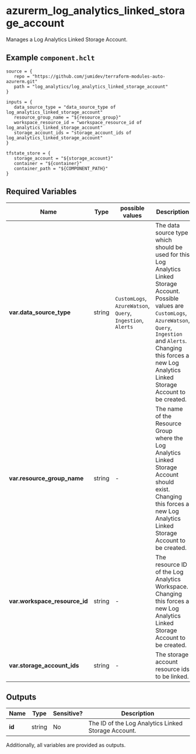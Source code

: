 # azurerm_log_analytics_linked_storage_account

Manages a Log Analytics Linked Storage Account.

## Example `component.hclt`

```hcl
source = {
   repo = "https://github.com/jumidev/terraform-modules-auto-azurerm.git" 
   path = "log_analytics/log_analytics_linked_storage_account" 
}

inputs = {
   data_source_type = "data_source_type of log_analytics_linked_storage_account" 
   resource_group_name = "${resource_group}" 
   workspace_resource_id = "workspace_resource_id of log_analytics_linked_storage_account" 
   storage_account_ids = "storage_account_ids of log_analytics_linked_storage_account" 
}

tfstate_store = {
   storage_account = "${storage_account}" 
   container = "${container}" 
   container_path = "${COMPONENT_PATH}" 
}

```

## Required Variables

| Name | Type |  possible values |  Description |
| ---- | --------- |  ----------- | ----------- |
| **var.data_source_type** | string |  `CustomLogs`, `AzureWatson`, `Query`, `Ingestion`, `Alerts`  |  The data source type which should be used for this Log Analytics Linked Storage Account. Possible values are `CustomLogs`, `AzureWatson`, `Query`, `Ingestion` and `Alerts`. Changing this forces a new Log Analytics Linked Storage Account to be created. | 
| **var.resource_group_name** | string |  -  |  The name of the Resource Group where the Log Analytics Linked Storage Account should exist. Changing this forces a new Log Analytics Linked Storage Account to be created. | 
| **var.workspace_resource_id** | string |  -  |  The resource ID of the Log Analytics Workspace. Changing this forces a new Log Analytics Linked Storage Account to be created. | 
| **var.storage_account_ids** | string |  -  |  The storage account resource ids to be linked. | 



## Outputs

| Name | Type | Sensitive? | Description |
| ---- | ---- | --------- | --------- |
| **id** | string | No  | The ID of the Log Analytics Linked Storage Account. | 

Additionally, all variables are provided as outputs.
